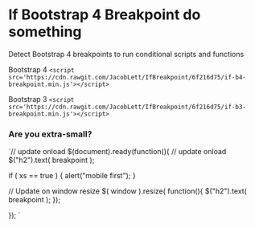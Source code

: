 # If Bootstrap 4 Breakpoint do something
Detect Bootstrap 4 breakpoints to run conditional scripts and functions

Bootstrap 4
`<script src='https://cdn.rawgit.com/JacobLett/IfBreakpoint/6f216d75/if-b4-breakpoint.min.js'></script>`

Bootstrap 3
`<script src='https://cdn.rawgit.com/JacobLett/IfBreakpoint/6f216d75/if-b3-breakpoint.min.js'></script>`


### Are you extra-small?
`// update onload
$(document).ready(function(){
  // update onload
  $("h2").text( breakpoint ); 
  
  if ( xs == true ) { 
    alert("mobile first");
  }

  // Update on window resize
  $( window ).resize( function(){
    $("h2").text( breakpoint ); 
  }); 

});
`

